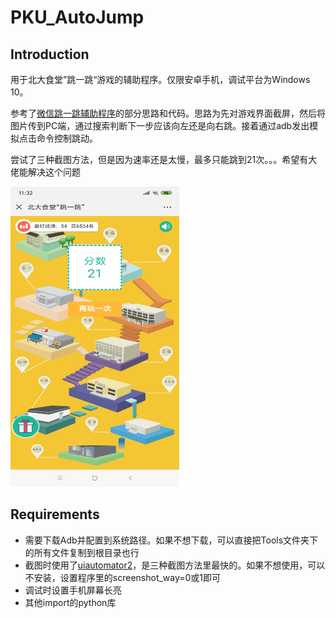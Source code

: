 # PKU_AutoJump
## Introduction
用于北大食堂”跳一跳“游戏的辅助程序。仅限安卓手机，调试平台为Windows 10。

参考了[微信跳一跳辅助程序](https://github.com/wangshub/wechat_jump_game)的部分思路和代码。思路为先对游戏界面截屏，然后将图片传到PC端，通过搜索判断下一步应该向左还是向右跳。接着通过adb发出模拟点击命令控制跳动。

尝试了三种截图方法，但是因为速率还是太慢，最多只能跳到21次。。。希望有大佬能解决这个问题

<p align="left"><img src="autojump.jpg" width = "270" height = "480"/></div>

## Requirements
- 需要下载Adb并配置到系统路径。如果不想下载，可以直接把Tools文件夹下的所有文件复制到根目录也行
- 截图时使用了[uiautomator2](https://github.com/openatx/uiautomator2)，是三种截图方法里最快的。如果不想使用，可以不安装，设置程序里的screenshot_way=0或1即可
- 调试时设置手机屏幕长亮
- 其他import的python库